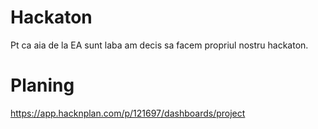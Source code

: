 # Hackaton
Pt ca aia de la EA sunt laba am decis sa facem propriul nostru hackaton.

# Planing
https://app.hacknplan.com/p/121697/dashboards/project
